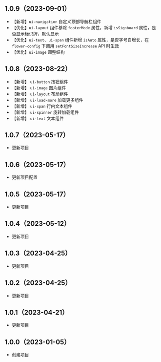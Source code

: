 ## 1.0.9（2023-09-01）
- 【新增】`ui-navigation` 自定义顶部导航栏组件
- 【优化】`ui-layout` 组件移除 `footerMode` 属性，新增 `isSignboard` 属性，是否显示标识牌，默认显示
- 【优化】`ui-text`、`ui-span` 组件新增 `isAuto` 属性，是否字号自增长，在 `flower-config` 下调用 `setFontSizeIncrease` API 时生效
- 【优化】`ui-image` 调整结构
## 1.0.8（2023-08-22）
- 【新增】 `ui-button` 按钮组件
- 【新增】 `ui-image` 图片组件
- 【新增】 `ui-layout` 布局组件
- 【新增】 `ui-load-more` 加载更多组件
- 【新增】 `ui-span` 行内文本组件
- 【新增】 `ui-spinner` 旋转加载组件
- 【新增】 `ui-text` 文本组件
## 1.0.7（2023-05-17）
- 更新项目
## 1.0.6（2023-05-17）
- 更新项目配置
## 1.0.5（2023-05-17）
- 更新项目
## 1.0.4（2023-05-12）
- 更新项目
## 1.0.3（2023-04-25）
- 更新项目
## 1.0.2（2023-04-25）
- 更新项目
## 1.0.1（2023-04-21）
- 更新项目
## 1.0.0（2023-01-05）
- 创建项目

